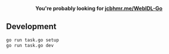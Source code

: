 <p align=center>
  <b>You're probably looking for <a href="https://jcbhmr.me/WebIDL-Go/">jcbhmr.me/WebIDL-Go</a></b>
</p>

## Development

```sh
go run task.go setup
go run task.go dev
```
